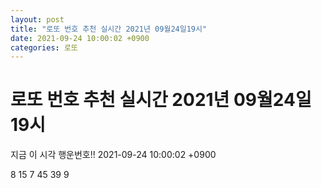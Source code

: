 ```yaml
---
layout: post
title: "로또 번호 추천 실시간 2021년 09월24일19시"
date: 2021-09-24 10:00:02 +0900
categories: 로또
---
```


# 로또 번호 추천 실시간 2021년 09월24일19시

지금 이 시각 행운번호!! 2021-09-24 10:00:02 +0900

 8  15  7  45  39  9 


